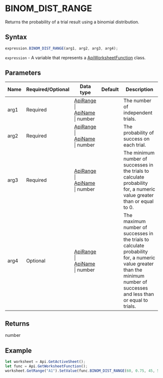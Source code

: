# BINOM_DIST_RANGE

Returns the probability of a trial result using a binomial distribution.

## Syntax

```javascript
expression.BINOM_DIST_RANGE(arg1, arg2, arg3, arg4);
```

`expression` - A variable that represents a [ApiWorksheetFunction](../ApiWorksheetFunction.md) class.

## Parameters

| **Name** | **Required/Optional** | **Data type** | **Default** | **Description** |
| ------------- | ------------- | ------------- | ------------- | ------------- |
| arg1 | Required | [ApiRange](../../ApiRange/ApiRange.md) \| [ApiName](../../ApiName/ApiName.md) \| number |  | The number of independent trials. |
| arg2 | Required | [ApiRange](../../ApiRange/ApiRange.md) \| [ApiName](../../ApiName/ApiName.md) \| number |  | The probability of success on each trial. |
| arg3 | Required | [ApiRange](../../ApiRange/ApiRange.md) \| [ApiName](../../ApiName/ApiName.md) \| number |  | The minimum number of successes in the trials to calculate probability for, a numeric value greater than or equal to 0. |
| arg4 | Optional | [ApiRange](../../ApiRange/ApiRange.md) \| [ApiName](../../ApiName/ApiName.md) \| number |  | The maximum number of successes in the trials to calculate probability for, a numeric value greater than the minimum number of successes and less than or equal to trials. |

## Returns

number

## Example



```javascript editor-xlsx
let worksheet = Api.GetActiveSheet();
let func = Api.GetWorksheetFunction();
worksheet.GetRange("A1").SetValue(func.BINOM_DIST_RANGE(60, 0.75, 45, 50));
```
